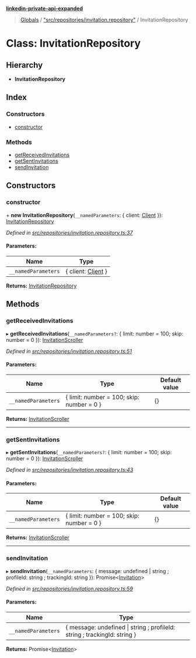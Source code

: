 **[linkedin-private-api-expanded](../README.md)**

> [Globals](../globals.md) / ["src/repositories/invitation.repository"](../modules/_src_repositories_invitation_repository_.md) / InvitationRepository

# Class: InvitationRepository

## Hierarchy

* **InvitationRepository**

## Index

### Constructors

* [constructor](_src_repositories_invitation_repository_.invitationrepository.md#constructor)

### Methods

* [getReceivedInvitations](_src_repositories_invitation_repository_.invitationrepository.md#getreceivedinvitations)
* [getSentInvitations](_src_repositories_invitation_repository_.invitationrepository.md#getsentinvitations)
* [sendInvitation](_src_repositories_invitation_repository_.invitationrepository.md#sendinvitation)

## Constructors

### constructor

\+ **new InvitationRepository**(`__namedParameters`: { client: [Client](_src_core_client_.client.md)  }): [InvitationRepository](_src_repositories_invitation_repository_.invitationrepository.md)

*Defined in [src/repositories/invitation.repository.ts:37](https://github.com/khanhtranngoccva/linkedin-private-api/blob/a93f067/src/repositories/invitation.repository.ts#L37)*

#### Parameters:

Name | Type |
------ | ------ |
`__namedParameters` | { client: [Client](_src_core_client_.client.md)  } |

**Returns:** [InvitationRepository](_src_repositories_invitation_repository_.invitationrepository.md)

## Methods

### getReceivedInvitations

▸ **getReceivedInvitations**(`__namedParameters?`: { limit: number = 100; skip: number = 0 }): [InvitationScroller](_src_scrollers_invitation_scroller_.invitationscroller.md)

*Defined in [src/repositories/invitation.repository.ts:51](https://github.com/khanhtranngoccva/linkedin-private-api/blob/a93f067/src/repositories/invitation.repository.ts#L51)*

#### Parameters:

Name | Type | Default value |
------ | ------ | ------ |
`__namedParameters` | { limit: number = 100; skip: number = 0 } | {} |

**Returns:** [InvitationScroller](_src_scrollers_invitation_scroller_.invitationscroller.md)

___

### getSentInvitations

▸ **getSentInvitations**(`__namedParameters?`: { limit: number = 100; skip: number = 0 }): [InvitationScroller](_src_scrollers_invitation_scroller_.invitationscroller.md)

*Defined in [src/repositories/invitation.repository.ts:43](https://github.com/khanhtranngoccva/linkedin-private-api/blob/a93f067/src/repositories/invitation.repository.ts#L43)*

#### Parameters:

Name | Type | Default value |
------ | ------ | ------ |
`__namedParameters` | { limit: number = 100; skip: number = 0 } | {} |

**Returns:** [InvitationScroller](_src_scrollers_invitation_scroller_.invitationscroller.md)

___

### sendInvitation

▸ **sendInvitation**(`__namedParameters`: { message: undefined \| string ; profileId: string ; trackingId: string  }): Promise<[Invitation](../interfaces/_src_entities_invitation_entity_.invitation.md)\>

*Defined in [src/repositories/invitation.repository.ts:59](https://github.com/khanhtranngoccva/linkedin-private-api/blob/a93f067/src/repositories/invitation.repository.ts#L59)*

#### Parameters:

Name | Type |
------ | ------ |
`__namedParameters` | { message: undefined \| string ; profileId: string ; trackingId: string  } |

**Returns:** Promise<[Invitation](../interfaces/_src_entities_invitation_entity_.invitation.md)\>

